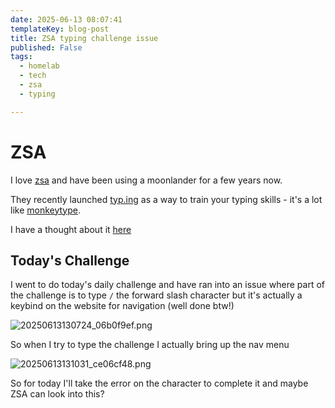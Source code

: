 ```yaml
---
date: 2025-06-13 08:07:41
templateKey: blog-post
title: ZSA typing challenge issue
published: False
tags:
  - homelab
  - tech
  - zsa
  - typing

---
```


# ZSA

I love [zsa](https://zsa.io) and have been using a moonlander for a few years now.

They recently launched [typ.ing](https://typ.ing) as a way to train your typing skills - it's a lot like [monkeytype](https://monkeytype.com).

I have a thought about it [here](https://thoughts.waylonwalker.com/post/682)

## Today's Challenge

I went to do today's daily challenge and have ran into an issue where part of
the challenge is to type `/` the forward slash character but it's actually a
keybind on the website for navigation (well done btw!)

![20250613130724_06b0f9ef.png](https://cdn.statically.io/gh/pypeaday/images.pype.dev/main/blog-media/20250613130724_06b0f9ef.png)

So when I try to type the challenge I actually bring up the nav menu

![20250613131031_ce06cf48.png](https://cdn.statically.io/gh/pypeaday/images.pype.dev/main/blog-media/20250613131031_ce06cf48.png)

So for today I'll take the error on the character to complete it and maybe ZSA
can look into this?
